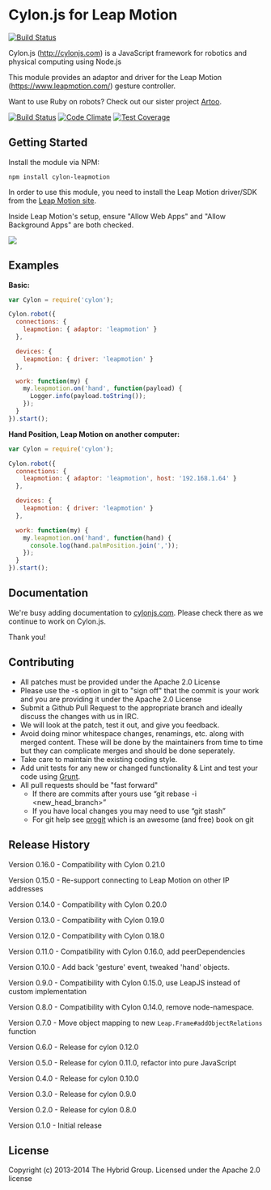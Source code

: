 # Cylon.js for Leap Motion

[![Build Status](https://secure.travis-ci.org/hybridgroup/cylon-leapmotion.png?branch=master)](http://travis-ci.org/hybridgroup/cylon-leapmotion)

Cylon.js (http://cylonjs.com) is a JavaScript framework for robotics and physical computing using Node.js

This module provides an adaptor and driver for the Leap Motion (https://www.leapmotion.com/) gesture controller.

Want to use Ruby on robots? Check out our sister project [Artoo](http://artoo.io).

[![Build Status](https://secure.travis-ci.org/hybridgroup/cylon-leapmotion.png?branch=master)](http://travis-ci.org/hybridgroup/cylon-leapmotion) [![Code Climate](https://codeclimate.com/github/hybridgroup/cylon-leapmotion/badges/gpa.svg)](https://codeclimate.com/github/hybridgroup/cylon-leapmotion) [![Test Coverage](https://codeclimate.com/github/hybridgroup/cylon-leapmotion/badges/coverage.svg)](https://codeclimate.com/github/hybridgroup/cylon-leapmotion)

## Getting Started

Install the module via NPM:

    npm install cylon-leapmotion

In order to use this module, you need to install the Leap Motion driver/SDK from the [Leap Motion site](https://www.leapmotion.com/setup).

Inside Leap Motion's setup, ensure "Allow Web Apps" and "Allow Background Apps" are both checked.

![](http://i.imgur.com/3Mjsiwn.jpg)

## Examples

**Basic:**
```javascript
var Cylon = require('cylon');

Cylon.robot({
  connections: {
    leapmotion: { adaptor: 'leapmotion' }
  },

  devices: {
    leapmotion: { driver: 'leapmotion' }
  },

  work: function(my) {
    my.leapmotion.on('hand', function(payload) {
      Logger.info(payload.toString());
    });
  }
}).start();
```

**Hand Position, Leap Motion on another computer:**
```javascript
var Cylon = require('cylon');

Cylon.robot({
  connections: {
    leapmotion: { adaptor: 'leapmotion', host: '192.168.1.64' }
  },

  devices: {
    leapmotion: { driver: 'leapmotion' }
  },

  work: function(my) {
    my.leapmotion.on('hand', function(hand) {
      console.log(hand.palmPosition.join(','));
    });
  }
}).start();
```

## Documentation

We're busy adding documentation to [cylonjs.com](http://cylonjs.com). Please check there as we continue to work on Cylon.js.

Thank you!

## Contributing

* All patches must be provided under the Apache 2.0 License
* Please use the -s option in git to "sign off" that the commit is your work and you are providing it under the Apache 2.0 License
* Submit a Github Pull Request to the appropriate branch and ideally discuss the changes with us in IRC.
* We will look at the patch, test it out, and give you feedback.
* Avoid doing minor whitespace changes, renamings, etc. along with merged content. These will be done by the maintainers from time to time but they can complicate merges and should be done seperately.
* Take care to maintain the existing coding style.
* Add unit tests for any new or changed functionality & Lint and test your code using [Grunt](http://gruntjs.com/).
* All pull requests should be "fast forward"
  * If there are commits after yours use “git rebase -i <new_head_branch>”
  * If you have local changes you may need to use “git stash”
  * For git help see [progit](http://git-scm.com/book) which is an awesome (and free) book on git

## Release History

Version 0.16.0 - Compatibility with Cylon 0.21.0

Version 0.15.0 - Re-support connecting to Leap Motion on other IP addresses

Version 0.14.0 - Compatibility with Cylon 0.20.0

Version 0.13.0 - Compatibility with Cylon 0.19.0

Version 0.12.0 - Compatibility with Cylon 0.18.0

Version 0.11.0 - Compatibility with Cylon 0.16.0, add peerDependencies

Version 0.10.0 - Add back 'gesture' event, tweaked 'hand' objects.

Version 0.9.0 - Compatibility with Cylon 0.15.0, use LeapJS instead of custom implementation

Version 0.8.0 - Compatibility with Cylon 0.14.0, remove node-namespace.

Version 0.7.0 - Move object mapping to new `Leap.Frame#addObjectRelations` function

Version 0.6.0 - Release for cylon 0.12.0

Version 0.5.0 - Release for cylon 0.11.0, refactor into pure JavaScript

Version 0.4.0 - Release for cylon 0.10.0

Version 0.3.0 - Release for cylon 0.9.0

Version 0.2.0 - Release for cylon 0.8.0

Version 0.1.0 - Initial release

## License

Copyright (c) 2013-2014 The Hybrid Group. Licensed under the Apache 2.0 license
